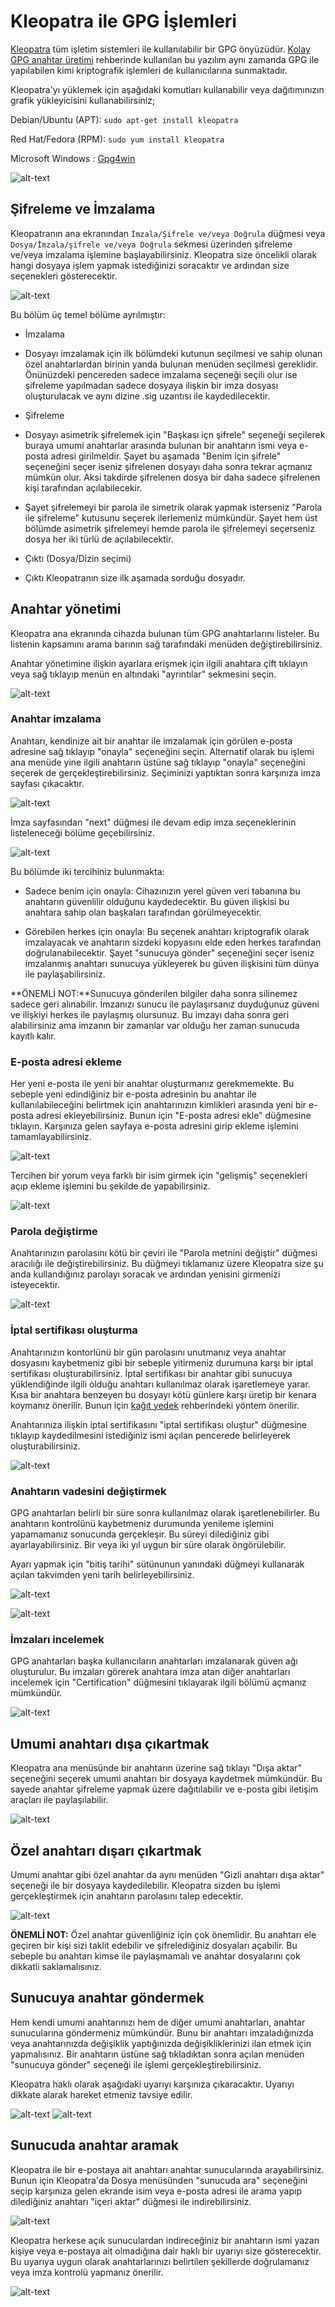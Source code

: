 # Kleopatra ile GPG İşlemleri

<!-- toc -->

[Kleopatra](https://kde.org/applications/en/utilities/org.kde.kleopatra) tüm işletim sistemleri ile kullanılabilir bir GPG önyüzüdür. [Kolay GPG anahtar üretimi](gpg-anahtar-uretimi.md) rehberinde kullanılan bu yazılım aynı zamanda GPG ile yapılabilen kimi kriptografik işlemleri de kullanıcılarına sunmaktadır.

Kleopatra'yı yüklemek için aşağıdaki komutları kullanabilir veya dağıtımınızın grafik yükleyicisini kullanabilirsiniz;

Debian/Ubuntu (APT): `sudo apt-get install kleopatra`

Red Hat/Fedora (RPM): `sudo yum install kleopatra`

Microsoft Windows   : [Gpg4win](https://www.gpg4win.org/download.html)

![alt-text](gui_gpg/kleopatra1.png "Kleopatra ana ekranı")

## Şifreleme ve İmzalama

Kleopatranın ana ekranından `İmzala/Şifrele ve/veya Doğrula` düğmesi veya `Dosya/İmzala/şifrele ve/veya Doğrula` sekmesi üzerinden şifreleme ve/veya imzalama işlemine başlayabilirsiniz. Kleopatra size öncelikli olarak hangi dosyaya işlem yapmak istediğinizi soracaktır ve ardından size seçenekleri gösterecektir.

![alt-text](gui_gpg/sifrele_imzala.png)

Bu bölüm üç temel bölüme ayrılmıştır:

* İmzalama

- Dosyayı imzalamak için ilk bölümdeki kutunun seçilmesi ve sahip olunan özel anahtarlardan birinin yanda bulunan menüden seçilmesi gereklidir. Önünüzdeki pencereden sadece imzalama seçeneği seçili olur ise şifreleme yapılmadan sadece dosyaya ilişkin bir imza dosyası oluşturulacak ve aynı dizine .sig uzantısı ile kaydedilecektir.

* Şifreleme

- Dosyayı asimetrik şifrelemek için "Başkası içn şifrele" seçeneği seçilerek buraya umumi anahtarlar arasında bulunan bir anahtarın ismi veya e-posta adresi girilmeldir. Şayet bu aşamada "Benim için şifrele" seçeneğini seçer iseniz şifrelenen dosyayı daha sonra tekrar açmanız mümkün olur. Aksi takdirde şifrelenen dosya bir daha sadece şifrelenen kişi tarafından açılabilecekir.

- Şayet şifrelemeyi bir parola ile simetrik olarak yapmak isterseniz "Parola ile şifreleme" kutusunu seçerek ilerlemeniz mümkündür. Şayet hem üst bölümde asimetrik şifrelemeyi hemde parola ile şifrelemeyi seçerseniz dosya her iki türlü de açılabilecektir.

* Çıktı (Dosya/Dizin seçimi)

- Çıktı Kleopatranın size ilk aşamada sorduğu dosyadır.

## Anahtar yönetimi

Kleopatra ana ekranında cihazda bulunan tüm GPG anahtarlarını listeler. Bu listenin kapsamını arama barının sağ tarafındaki menüden değiştirebilirsiniz.

Anahtar yönetimine ilişkin ayarlara erişmek için ilgili anahtara çift tıklayın veya sağ tıklayıp menün en altındaki "ayrıntılar" sekmesini seçin. 

![alt-text](gui_gpg/detaylar.png)

### Anahtar imzalama

Anahtarı, kendinize ait bir anahtar ile imzalamak için görülen e-posta adresine sağ tıklayıp "onayla" seçeneğini seçin. Alternatif olarak bu işlemi ana menüde yine ilgili anahtarın üstüne sağ tıklayıp "onayla" seçeneğini seçerek de gerçekleştirebilirsiniz. Seçiminizi yaptıktan sonra karşınıza imza sayfası çıkacaktır.

![alt-text](gui_gpg/imza1.png)

İmza sayfasından "next" düğmesi ile devam edip imza seçeneklerinin listeleneceği bölüme geçebilirsiniz.

![alt-text](gui_gpg/imza2.png)

Bu bölümde iki tercihiniz bulunmakta:

* Sadece benim için onayla: Cihazınızın yerel güven veri tabanına bu anahtarın güvenlilir olduğunu kaydedecektir. Bu güven ilişkisi bu anahtara sahip olan başkaları tarafından görülmeyecektir.

* Görebilen herkes için onayla: Bu seçenek anahtarı kriptografik olarak imzalayacak ve anahtarın sizdeki kopyasını elde eden herkes tarafından doğrulanabilecektir. Şayet "sunucuya gönder" seçeneğini seçer iseniz imzalanmış anahtarı sunucuya yükleyerek bu güven ilişkisini tüm dünya ile paylaşabilirsiniz.

**ÖNEMLİ NOT:**Sunucuya gönderilen bilgiler daha sonra silinemez sadece geri alınabilir. İmzanızı sunucu ile paylaşırsanız duyduğunuz güveni ve ilişkiyi herkes ile paylaşmış olursunuz. Bu imzayı daha sonra geri alabilirsiniz ama imzanın bir zamanlar var olduğu her zaman sunucuda kayıtlı kalır.

### E-posta adresi ekleme

Her yeni e-posta ile yeni bir anahtar oluşturmanız gerekmemekte. Bu sebeple yeni edindiğiniz bir e-posta adresinin bu anahtar ile kullanılabileceğini belirtmek için anahtarınızın kimlikleri arasında yeni bir e-posta adresi ekleyebilirsiniz. Bunun için "E-posta adresi ekle" düğmesine tıklayın. Karşınıza gelen sayfaya e-posta adresini girip ekleme işlemini tamamlayabilirsiniz.

![alt-text](gui_gpg/add1.png)

Tercihen bir yorum veya farklı bir isim girmek için "gelişmiş" seçenekleri açıp ekleme işlemini bu şekilde de yapabilirsiniz.

![alt-text](gui_gpg/add2.png)

### Parola değiştirme

Anahtarınızın parolasını kötü bir çeviri ile "Parola metnini değiştir" düğmesi aracılığı ile değiştirebilirsiniz. Bu düğmeyi tıklamanız üzere Kleopatra size şu anda kullandığınız parolayı soracak ve ardından yenisini girmenizi isteyecektir.

![alt-text](gui_gpg/parola.png)

### İptal sertifikası oluşturma

Anahtarınızın kontorlünü bir gün parolasını unutmanız veya anahtar dosyasını kaybetmeniz gibi bir sebeple yitirmeniz durumuna karşı bir iptal sertifikası oluşturabilirsiniz. İptal sertifikası bir anahtar gibi sunucuya yüklendiğinde ilgili olduğu anahtarı kullanılmaz olarak işaretlemeye yarar. Kısa bir anahtara benzeyen bu dosyayı kötü günlere karşı üretip bir kenara koymanız önerilir. Bunun için [kağıt yedek](paperbackup.md) rehberindeki yöntem önerilir.

Anahtarınıza ilişkin iptal sertifikasını "iptal sertifikası oluştur" düğmesine tıklayıp kaydedilmesini istediğiniz ismi açılan pencerede belirleyerek oluşturabilirsiniz.

![alt-text](gui_gpg/iptal.png)

### Anahtarın vadesini değiştirmek

GPG anahtarları belirli bir süre sonra kullanılmaz olarak işaretlenebilirler. Bu anahtarın kontrolünü kaybetmeniz durumunda yenileme işlemini yapamamanız sonucunda gerçekleşir. Bu süreyi dilediğiniz gibi ayarlayabilirsiniz. Bir veya iki yıl uygun bir süre olarak öngörülebilir.

Ayarı yapmak için "bitiş tarihi" sütünunun yanındaki düğmeyi kullanarak açılan takvimden yeni tarih belirleyebilirsiniz.

![alt-text](gui_gpg/vade.png)

![alt-text](gui_gpg/takvim.png)

### İmzaları incelemek

GPG anahtarları başka kullanıcıların anahtarları imzalanarak güven ağı oluşturulur. Bu imzaları görerek anahtara imza atan diğer anahtarları incelemek için "Certification" düğmesini tıklayarak ilgili bölümü açmanız mümkündür.

![alt-text](gui_gpg/sertifika.png)

## Umumi anahtarı dışa çıkartmak

Kleopatra ana menüsünde bir anahtarın üzerine sağ tıklayı "Dışa aktar" seçeneğini seçerek umumi anahtarı bir dosyaya kaydetmek mümkündür. Bu sayede anahtar şifreleme yapmak üzere dağıtılabilir ve e-posta gibi iletişim araçları ile paylaşılabilir.

![alt-text](gui_gpg/menu.png)

## Özel anahtarı dışarı çıkartmak

Umumi anahtar gibi özel anahtar da aynı menüden "Gizli anahtarı dışa aktar" seçeneği ile bir dosyaya kaydedilebilir. Kleopatra sizden bu işlemi gerçekleştirmek için anahtarın parolasını talep edecektir.

![alt-text](gui_gpg/parola.png)

**ÖNEMLİ NOT:** Özel anahtar güvenliğiniz için çok önemlidir. Bu anahtarı ele geçiren bir kişi sizi taklit edebilir ve şifrelediğiniz dosyaları açabilir. Bu sebeple bu anahtarı kimse ile paylaşmamalı ve anahtar dosyalarını çok dikkatli saklamalısınız.

## Sunucuya anahtar göndermek

Hem kendi umumi anahtarınızı hem de diğer umumi anahtarları, anahtar sunucularına göndermeniz mümkündür. Bunu bir anahtarı imzaladığınızda veya anahtarınızda değişiklik yaptığınızda değişikliklerinizi ilan etmek için yapmalısınız. Bir anahtarın üstüne sağ tıkladıktan sonra açılan menüden "sunucuya gönder" seçeneği ile işlemi gerçekleştirebilirsiniz.

Kleopatra haklı olarak aşağıdaki uyarıyı karşınıza çıkaracaktır. Uyarıyı dikkate alarak hareket etmeniz tavsiye edilir.

![alt-text](gui_gpg/uyari.png)
![alt-text](gui_gpg/onay.png)

## Sunucuda anahtar aramak

Kleopatra ile bir e-postaya ait anahtarı anahtar sunucularında arayabilirsiniz. Bunun için Kleopatra'da Dosya menüsünden "sunucuda ara" seçeneğini seçip karşınıza gelen ekrande isim veya e-posta adresi ile arama yapıp dilediğiniz anahtarı "içeri aktar" düğmesi ile indirebilirsiniz.

![alt-text](gui_gpg/arama.png)

Kleopatra herkese açık sunuculardan indireceğiniz bir anahtarın ismi yazan kişiye veya e-postaya ait olmadığına dair haklı bir uyarıyı size gösterecektir. Bu uyarıya uygun olarak anahtarlarınızı belirtilen şekillerde doğrulamanız veya imza kontrolü yapmanız önerilir.

![alt-text](gui_gpg/uyari1.png)
